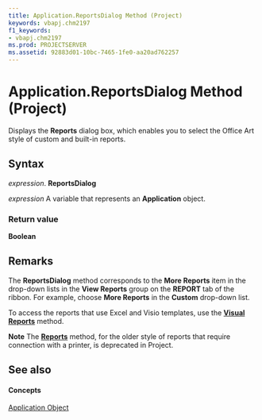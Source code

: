 ```yaml
---
title: Application.ReportsDialog Method (Project)
keywords: vbapj.chm2197
f1_keywords:
- vbapj.chm2197
ms.prod: PROJECTSERVER
ms.assetid: 92883d01-10bc-7465-1fe0-aa20ad762257
---
```



# Application.ReportsDialog Method (Project)
Displays the  **Reports** dialog box, which enables you to select the Office Art style of custom and built-in reports.

## Syntax

 _expression_. **ReportsDialog**

 _expression_ A variable that represents an **Application** object.


### Return value

 **Boolean**


## Remarks

The  **ReportsDialog** method corresponds to the **More Reports** item in the drop-down lists in the **View Reports** group on the **REPORT** tab of the ribbon. For example, choose **More Reports** in the **Custom** drop-down list.

To access the reports that use Excel and Visio templates, use the  **[Visual Reports](application-visualreports-method-project.md)** method.


 **Note**  The  **[Reports](application-reports-method-project.md)** method, for the older style of reports that require connection with a printer, is deprecated in Project.


## See also


#### Concepts


[Application Object](application-object-project.md)

